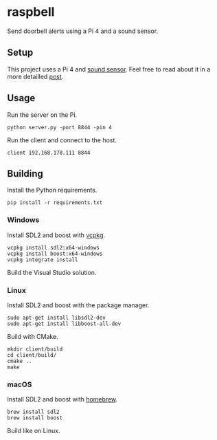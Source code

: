 # raspbell
Send doorbell alerts using a Pi 4 and a sound sensor.

## Setup
This project uses a Pi 4 and [sound sensor](https://www.makershop.de/en/sensoren/sound/schall-sensor-modul/). Feel free to read about it in a more detailled [post](https://eggception.de/posts/raspbell/).

## Usage
Run the server on the Pi.

```
python server.py -port 8844 -pin 4
```

Run the client and connect to the host.
```
client 192.168.178.111 8844
```

## Building
Install the Python requirements.

```
pip install -r requirements.txt
```

### Windows
Install SDL2 and boost with [vcpkg](https://github.com/microsoft/vcpkg).

```
vcpkg install sdl2:x64-windows
vcpkg install boost:x64-windows
vcpkg integrate install
```

Build the Visual Studio solution.

### Linux
Install SDL2 and boost with the package manager.

```
sudo apt-get install libsdl2-dev
sudo apt-get install libboost-all-dev
```

Build with CMake.

```
mkdir client/build
cd client/build/
cmake ..
make
```

### macOS
Install SDL2 and boost with [homebrew](https://brew.sh/).

```
brew install sdl2
brew install boost
```

Build like on Linux.
